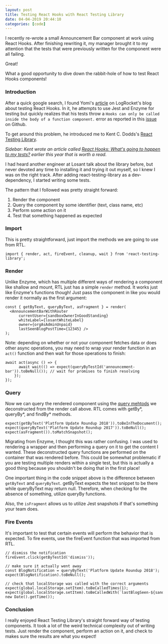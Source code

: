 ```yaml
---
layout: post
title: Testing React Hooks with React Testing Library
date: 04-04-2019 20:44:10
categories: [code]
---
```

I recently re-wrote a small Announcement Bar component at work using React Hooks. After finishing rewriting it, my manager brought it to my attention that the tests that were previously written for the component were all failing.

Great!

What a good opportunity to dive down the rabbit-hole of how to test React Hooks components!

### Introduction
After a quick google search, I found Yomi's [article](https://blog.logrocket.com/a-quick-guide-to-testing-react-hooks-fa584c415407) on LogRocket's blog about testing React Hooks. In it, he attempts to use Jest and Enzyme for testing but quickly realizes that his tests throw a `Hooks can only be called inside the body of a function component.` error as reported in this [issue](https://github.com/airbnb/enzyme/issues/1938) on Github.

To get around this problem, he introduced me to Kent C. Dodds's [React Testing Library](https://github.com/kentcdodds/react-testing-library).

_Sidebar: Kent wrote an article called [React Hooks: What's going to happen to my tests?](https://kentcdodds.com/blog/react-hooks-whats-going-to-happen-to-my-tests) earlier this year that is worth a read._

I had heard another engineer at Losant talk about the library before, but never devoted any time to installing it and trying it out myself, so I knew I was on the right track. After adding react-testing-library as a dev-dependency, I started writing some tests.

The pattern that I followed was pretty straight forward:
1. Render the component
2. Query the component by some identifier (text, class name, etc)
3. Perform some action on it
4. Test that something happened as expected

### Import
This is pretty straightforward, just import the methods we are going to use from RTL.

```
import { render, act, fireEvent, cleanup, wait } from 'react-testing-library';
```

### Render
Unlike Enzyme, which has multiple different ways of rendering a component like shallow and mount, RTL just has a simple `render` method. It works just like Enzyme's functions though! Just pass the component in like you would render it normally as the first argument:

```
const { getByText, queryByText, asFragment } = render(
  <AnnouncementBarWithRouter 
      currentUser={sandboxOwnerInGoodStanding} 
      whiteLabel={losantWhiteLabel} 
      owner={orgAsAdminUnpaid} 
      lastSeenBlogPostTime={12345} />
);
```

Note: depending on whether or not your component fetches data or does other async operations, you may need to wrap your render function in an `act()` function and then wait for those operations to finish:

```
await act(async () => {
      await wait(() => expect(queryByTestId('announcement-bar')).toBeNull()); // wait for promises to finish resolving
    });
});
```


### Query
Now we can query the rendered component using the [query mehtods](https://testing-library.com/docs/dom-testing-library/api-queries) we deconstructed from the render call above. RTL comes with getBy*, queryBy*, and findBy* methods.

```
expect(getByText('Platform Update Roundup 2018')).toBeInTheDocument();
expect(queryByText('Platform Update Roundup 2017')).toBeNull();
expect(asFragment()).toMatchSnapshot();
```
Migrating from Enzyme, I thought this was rather confusing. I was used to rendering a wrapper and then performing a query on it to get the content I wanted. These deconstructed query functions are performed _on_ the container that was rendered before. This could be somewhat problematic if you are testing multiple renders within a single test, but this is actually a good thing because you shouldn't be doing that in the first place!

One important thing in the code snippet above is the difference between `getByText` and `queryByText`. getByText expects the text snippet to be there while queryByText may return null. Therefore, when checking for the absence of something, utilize queryBy functions.

Also, the `isFragment` allows us to utilize Jest snapshots if that's something your team does.

### Fire Events
It's important to test that certain events will perform the behavior that is expected. To fire events, use the fireEvent function that was imported from RTL.

```
// dismiss the notification
fireEvent.click(getByTestId('dismiss'));

// make sure it actually went away
const BlogNotification = queryByText('Platform Update Roundup 2018');
expect(BlogNotification).toBeNull();

// check that localStorage was called with the correct arguments
expect(global.localStorage.setItem).toBeCalledTimes(1);
expect(global.localStorage.setItem).toBeCalledWith(`lastBlogSeen-${sandboxOwnerInGoodStanding.item.id}`, new Date().getTime());
```

### Conclusion
I really enjoyed React Testing Library's straight forward way of testing components. It took a lot of the weird technical complexity out of writing tests. Just render the component, perform an action on it, and check to makes sure the results are what you expect!